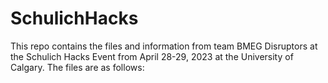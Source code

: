 # SchulichHacks

This repo contains the files and information from team BMEG Disruptors at the Schulich Hacks Event from April 28-29, 2023 at the University of Calgary. The files are as follows:
